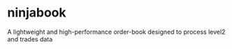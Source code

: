 # ninjabook
A lightweight and high-performance order-book designed to process level2 and trades data
